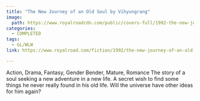 ```yaml
---
title: "The New Journey of an Old Soul by Vihyungrang"
image:
  path: https://www.royalroadcdn.com/public/covers-full/1992-the-new-journey-of-an-old-soul.jpg
categories:
  - COMPLETED
tags:
  - GL/WLW
link: https://www.royalroad.com/fiction/1992/the-new-journey-of-an-old-soul

---
```

Action, Drama, Fantasy, Gender Bender, Mature, Romance The story of a soul seeking a new adventure in a new life. A secret wish to find some things he never really found in his old life. Will the universe have other ideas for him again?

